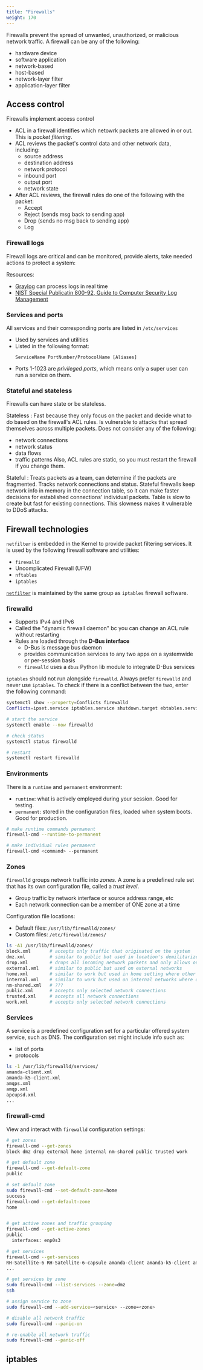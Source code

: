 ```yaml
---
title: "Firewalls"
weight: 170
---
```


Firewalls prevent the spread of unwanted, unauthorized, or malicious network traffic. A firewall can be any of the following:
- hardware device
- software application
- network-based
- host-based
- network-layer filter
- application-layer filter

## Access control

Firewalls implement access control
- ACL in a firewall identifies which netowrk packets are allowed in or out. This is _packet filtering_.
- ACL reviews the packet's control data and other network data, including:
  - source address
  - destination address
  - network protocol
  - inbound port
  - output port
  - network state
- After ACL reviews, the firewall rules do one of the following with the packet:
  - Accept
  - Reject (sends msg back to sending app)
  - Drop (sends no msg back to sending app)
  - Log

### Firewall logs

Firewall logs are critical and can be monitored, provide alerts, take needed actions to protect a system:

Resources:
- [Graylog](https://graylog.org/) can process logs in real time
- [NIST Special Publicatin 800-92, Guide to Computer Security Log Management](https://csrc.nist.gov/pubs/sp/800/92/final)


### Services and ports

All services and their corresponding ports are listed in `/etc/services`
- Used by services and utilities
- Listed in the following format:
  ```
  ServiceName PortNumber/ProtocolName [Aliases]
  ```
- Ports 1-1023 are _privileged ports_, which means only a super user can run a service on them.

### Stateful and stateless
Firewalls can have state or be stateless.

Stateless
: Fast because they only focus on the packet and decide what to do based on the firewall's ACL rules. Is vulnerable to attacks that spread themselves across multiple packets. Does not consider any of the following:
  - network connections
  - network status
  - data flows
  - traffic patterns
  Also, ACL rules are static, so you must restart the firewall if you change them.

Stateful
: Treats packets as a team, can determine if the packets are fragmented. Tracks network connections and status. Stateful firewalls keep network info in memory in the connection table, so it can make faster decisions for established connections' individual packets. Table is slow to create but fast for existing connections. This slowness makes it vulnerable to DDoS attacks.


## Firewall technologies

`netfilter` is embedded in the Kernel to provide packet filtering services. It is used by the following firewall software and utilities:
- `firewalld`
- Uncomplicated Firewall (UFW)
- `nftables`
- `iptables`

[`netfilter`](https://netfilter.org/) is maintained by the same group as `iptables` firewall software.

### firewalld

- Supports IPv4 and IPv6
- Called the "dynamic firewall daemon" bc you can change an ACL rule without restarting
- Rules are loaded through the **D-Bus interface**
  - D-Bus is message bus daemon
  - provides communication services to any two apps on a systemwide or per-session basis
  - `firewalld` uses a `dbus` Python lib module to integrate D-Bus services

`iptables` should not run alongside `firewalld`. Always prefer `firewalld` and never use `iptables`. To check if there is a conflict between the two, enter the following command:

```bash
systemctl show --property=Conflicts firewalld
Conflicts=ipset.service iptables.service shutdown.target ebtables.service ip6tables.service nftables.service
```

```bash
# start the service
systemctl enable --now firewalld

# check status
systemctl status firewalld

# restart
systemctl restart firewalld
```

### Environments

There is a `runtime` and `permanent` environment:
- `runtime`: what is actively employed during your session. Good for testing.
- `permanent`: stored in the configuration files, loaded when system boots. Good for production.

```bash
# make runtime commands permanent
firewall-cmd --runtime-to-permanent

# make individual rules permanent
firewall-cmd <command> --permanent
```

### Zones

`firewalld` groups network traffic into _zones_. A zone is a predefined rule set that has its own configuration file, called a _trust level_.
- Group traffic by network interface or source address range, etc
- Each network connection can be a member of ONE zone at a time

Configuration file locations:
- Default files: `/usr/lib/firewalld/zones/`
- Custom files: `/etc/firewalld/zones/`

```bash
ls -A1 /usr/lib/firewalld/zones/
block.xml       # accepts only traffic that originated on the system
dmz.xml         # similar to public but used in location's demilitarized zone, with limited access to internal network
drop.xml        # drops all incoming network packets and only allows outbound network connections
external.xml    # similar to public but used on external networks
home.xml        # similar to work but used in home setting where other network systems are trusted
internal.xml    # similar to work but used on internal networks where other network systems are trusted
nm-shared.xml   # ???
public.xml      # accepts only selected network connections
trusted.xml     # accepts all network connections
work.xml        # accepts only selected network connections
```

### Services

A service is a predefined configuration set for a particular offered system service, such as DNS. The configuration set might include info such as:
- list of ports
- protocols

```bash
ls -1 /usr/lib/firewalld/services/
amanda-client.xml
amanda-k5-client.xml
amqps.xml
amqp.xml
apcupsd.xml
...
```


### firewall-cmd

View and interact with `firewalld` configuration settings:

```bash
# get zones
firewall-cmd --get-zones
block dmz drop external home internal nm-shared public trusted work

# get default zone
firewall-cmd --get-default-zone
public

# set default zone
sudo firewall-cmd --set-default-zone=home
success
firewall-cmd --get-default-zone
home


# get active zones and traffic grouping
firewall-cmd --get-active-zones
public
  interfaces: enp0s3

# get services
firewall-cmd --get-services
RH-Satellite-6 RH-Satellite-6-capsule amanda-client amanda-k5-client amqp amqps apcupsd audit bacula bacula-client bb bgp
...

# get services by zone
sudo firewall-cmd --list-services --zone=dmz
ssh

# assign service to zone
sudo firewall-cmd --add-service=<service> --zone=<zone>

# disable all network traffic
sudo firewall-cmd --panic-on

# re-enable all network traffic
sudo firewall-cmd --panic-off
```


## iptables

